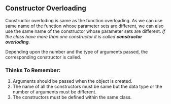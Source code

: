 ## Constructor Overloading

Constructor overloding is same as the function overloading. As we can use same name of the function whose parameter sets are different, we can also use the same name of the constructor whose parameter sets are different. _If the class have more than one constructor it is called **constructor overloding**_.

Depending upon the number and the type of arguments passed, the corresponding constructor is called.

### Thinks To Remember:
1. Arguments should be passed when the object is created.
2. The name of all the constructors must be same but the data type or the number of arguments must be different.
3. The constructors must be defined within the same class.